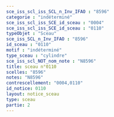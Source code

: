```yaml
---
sce_iss_scl_iss_SCL_n_Inv_IFAO : "8596"
categorie : "indéterminé"
sce_iss_scl_iss_SCE_id_sceau : "0004"
sce_iss_scl_iss_SCE_id_sceau : "0110"
typeObjet : "Sceau"
sce_iss_SCL_n_Inv_IFAO : "8596"
id_sceau : "0110"
motif : "indéterminé"
type_sceau : "cylindre"
sce_iss_scl_NOT_nom_note : "N8596"
title: sceau n°0110
scelles: "8596"
notes: "N8596"
contrescellement: "0004,0110"
id_notice: 0110
layout: notice_sceau
type: sceau
partie: 2
---
```

